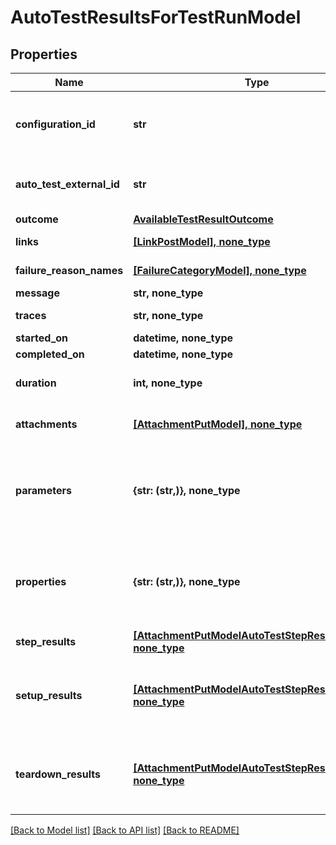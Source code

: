 # AutoTestResultsForTestRunModel


## Properties
Name | Type | Description | Notes
------------ | ------------- | ------------- | -------------
**configuration_id** | **str** | Specifies the GUID of the autotest configuration, which was specified when the test run was created. | 
**auto_test_external_id** | **str** | Specifies the external ID of the autotest, which was specified when the test run was created. | 
**outcome** | [**AvailableTestResultOutcome**](AvailableTestResultOutcome.md) |  | 
**links** | [**[LinkPostModel], none_type**](LinkPostModel.md) | Specifies the links in the autotest. | [optional] 
**failure_reason_names** | [**[FailureCategoryModel], none_type**](FailureCategoryModel.md) | Specifies the cause of autotest failure. | [optional] 
**message** | **str, none_type** | A comment for the result. | [optional] 
**traces** | **str, none_type** | An extended comment or a stack trace. | [optional] 
**started_on** | **datetime, none_type** | Test run start date. | [optional] 
**completed_on** | **datetime, none_type** | Test run end date. | [optional] 
**duration** | **int, none_type** | Expected or actual duration of the test run execution in milliseconds. | [optional] 
**attachments** | [**[AttachmentPutModel], none_type**](AttachmentPutModel.md) | Specifies an attachment GUID. Multiple values can be sent. | [optional] 
**parameters** | **{str: (str,)}, none_type** | \&quot;&lt;b&gt;parameter&lt;/b&gt;\&quot;: \&quot;&lt;b&gt;value&lt;/b&gt;\&quot; pair with arbitrary custom parameters. Multiple parameters can be sent. | [optional] 
**properties** | **{str: (str,)}, none_type** | \&quot;&lt;b&gt;property&lt;/b&gt;\&quot;: \&quot;&lt;b&gt;value&lt;/b&gt;\&quot; pair with arbitrary custom properties. Multiple properties can be sent. | [optional] 
**step_results** | [**[AttachmentPutModelAutoTestStepResultsModel], none_type**](AttachmentPutModelAutoTestStepResultsModel.md) | Specifies the results of individual steps. | [optional] 
**setup_results** | [**[AttachmentPutModelAutoTestStepResultsModel], none_type**](AttachmentPutModelAutoTestStepResultsModel.md) | Specifies the results of setup steps. For information on supported values, see the &#x60;stepResults&#x60; parameter above. | [optional] 
**teardown_results** | [**[AttachmentPutModelAutoTestStepResultsModel], none_type**](AttachmentPutModelAutoTestStepResultsModel.md) | Specifies the results of the teardown steps. For information on supported values, see the &#x60;stepResults&#x60; parameter above. | [optional] 

[[Back to Model list]](../README.md#documentation-for-models) [[Back to API list]](../README.md#documentation-for-api-endpoints) [[Back to README]](../README.md)


